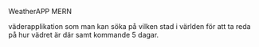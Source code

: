 WeatherAPP MERN

väderapplikation som man kan söka på vilken stad i världen för att ta reda på hur vädret är där samt kommande 5 dagar.



